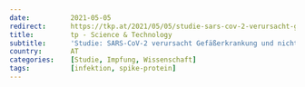 ```yaml
---
date:          2021-05-05
redirect:      https://tkp.at/2021/05/05/studie-sars-cov-2-verursacht-gefaesserkrankung-und-nicht-atemwegserkrankung/
title:         tp - Science & Technology
subtitle:      'Studie: SARS-CoV-2 verursacht Gefäßerkrankung und nicht Atemwegserkrankung'
country:       AT
categories:    [Studie, Impfung, Wissenschaft]
tags:          [infektion, spike-protein]
---
```

